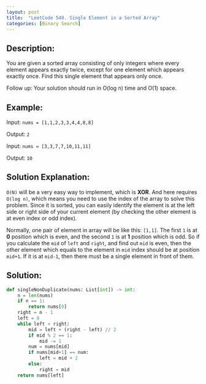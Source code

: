 ```yaml
---
layout: post
title:  "LeetCode 540. Single Element in a Sorted Array"
categories: [Binary Search]
---
```

## Description:
You are given a sorted array consisting of only integers where every element appears exactly twice, except for one element which appears exactly once. Find this single element that appears only once.

Follow up: Your solution should run in O(log n) time and O(1) space.

## Example:
Input: `nums = [1,1,2,3,3,4,4,8,8]`

Output: `2`

Input: `nums = [3,3,7,7,10,11,11]`

Output: `10`

## Solution Explanation:
`O(N)` will be a very easy way to implement, which is **XOR**. And here requires `O(log n)`, which means you need to use the index of the array to solve this problem. Since it is sorted, you can easily identify the element is at the left side or right side of your current element (by checking the other element is at even index or odd index). 

Normally, one pair of element in array will be like this: `[1,1]`. The first `1` is at **0** position which is even, and the second `1` is at **1** position which is odd. So if you calculate the `mid` of `left` and `right`, and find out `mid` is even, then the other element which equals to the element in `mid` index should be at position `mid+1`. If it is at `mid-1`, then there must be a single element in front of them. 

## Solution:
```python
def singleNonDuplicate(nums: List[int]) -> int:
    n = len(nums)
    if n == 1:
        return nums[0]
    right = n - 1
    left = 0
    while left < right:
        mid = left + (right - left) // 2
        if mid % 2 == 1:
            mid -= 1
        num = nums[mid]
        if nums[mid+1] == num:
            left = mid + 2
        else:
            right = mid
    return nums[left]
```

